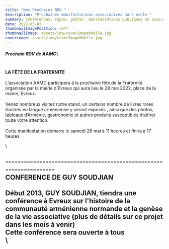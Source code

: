 ```yaml
---
title: "Nos Prochains RDV "
description: "Prochaines manifestations associatives hors école "
summary: Conférences, repas, goûter, manifestations publiques ou associatives...
date: 2022-05-02
thumbnailImagePosition: left
thumbnailImage: assets/img/coverImageMobile.jpg
coverimage: assets/img/coverImageMobile.jpg
---
```

<!--StartFragment-->

##### **Prochain RDV de AAMC**\
\
**LA FÊTE DE LA FRATERNITE**\
\
L’association AAMC participera à la prochaine fête de la Fraternité organisée par la mairie d’Evreux qui aura lieu le 28 mai 2022, place de la mairie, Evreux.\
\
Venez nombreux visitez notre stand, un certains nombre de livres rares illustrés en langue arménienne y seront exposés , ainsi que des photos, tableaux d’Arménie, gastronomie et autres produits susceptibles d’attirer toute votre attention.\
\
Cette manifestation démarre le samedi 28 mai à 11 heures et finira à 17 heures

<!--EndFragment-->\

\-------------------------------------------------------------------\
**CONFERENCE DE GUY SOUDJIAN** \
\
**Début 2013, GUY SOUDJIAN, tiendra une conférence à Evreux sur l'histoire de la communauté arménienne normande et la genèse de la vie associative  (plus de détails sur ce projet dans les mois à venir)** \
**Cette conférence sera ouverte à tous**\
\
------------------------------------------------------------------